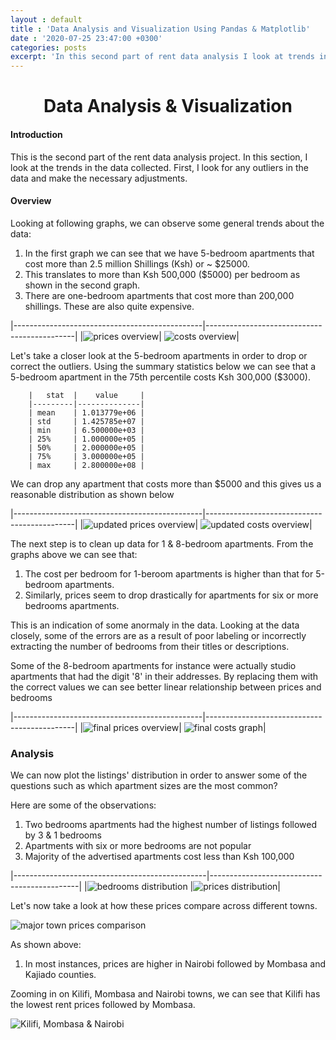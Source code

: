 ```yaml
---
layout : default
title : 'Data Analysis and Visualization Using Pandas & Matplotlib'
date : '2020-07-25 23:47:00 +0300'
categories: posts
excerpt: 'In this second part of rent data analysis I look at trends in the data collected, clean up any major outliers and visualize the results.'
---
```


# <center>Data Analysis & Visualization</center>
#### Introduction
This is the second part of the rent data analysis project. In this section, I look at the trends in the data collected. First, I look for any outliers in the data and make the necessary adjustments.

#### Overview
Looking at following graphs, we can observe some general trends about the data:
1. In the first graph we can see that we have 5-bedroom apartments that cost more than 2.5 million Shillings (Ksh) or ~ $25000. 
2. This translates to more than Ksh 500,000 ($5000) per bedroom as shown in the second graph. 
3. There are one-bedroom apartments that cost more than 200,000 shillings. These are also quite expensive.

|-----------------------------------------------|---------------------------------------------|
|![](/assets/img/rent_dist_initial.png "prices overview")| ![](/assets/img/cost_dist_initial.png "costs overview")|

Let's take a closer look at the 5-bedroom apartments in order to drop or correct the outliers.
Using the summary statistics below we can see that a 5-bedroom apartment in the 75th percentile costs Ksh 300,000 ($3000).

        |   stat  |    value     |
        |---------|--------------|
        | mean    | 1.013779e+06 |
        | std     | 1.425785e+07 |
        | min     | 6.500000e+03 |
        | 25%     | 1.000000e+05 |
        | 50%     | 2.000000e+05 |
        | 75%     | 3.000000e+05 |
        | max     | 2.800000e+08 |

We can drop any apartment that costs more than $5000 and this gives us a reasonable distribution as shown below

|-----------------------------------------------|---------------------------------------------|
|![](/assets/img/rent_dist_clean_5br.png "updated prices overview")| ![](/assets/img/cost_per_br_clean5.png "updated costs overview")|

The next step is to clean up data for 1 & 8-bedroom apartments. From the graphs above we can see that:
1. The cost per bedroom for 1-beroom apartments is higher than that for 5-bedroom apartments. 
2. Similarly, prices seem to drop drastically for apartments for six or more bedrooms apartments.

This is an indication of some anormaly in the data. Looking at the data closely, some of the errors are as a result of poor labeling or incorrectly extracting the number of bedrooms from their titles or descriptions. 

Some of the 8-bedroom apartments for instance were actually studio apartments that had the digit '8' in their addresses. By replacing them with the correct values we can see better linear relationship between prices and bedrooms

|-----------------------------------------------|---------------------------------------------|
|![](/assets/img/rent_dist_clean_final.png "final prices overview")| ![](/assets/img/cost_per_br_final.png "final costs graph")|

### Analysis
We can now plot the listings' distribution in order to answer some of the questions such as which apartment sizes are the most common?

Here are some of the observations:
1. Two bedrooms apartments had the highest number of listings followed by 3 & 1 bedrooms
2. Apartments with six or more bedrooms are not popular
3. Majority of the advertised apartments cost less than Ksh 100,000

|------------------------------------------------|---------------------------------------------|
|![](/assets/img/total_listings_dist.png "bedrooms distribution") |![](/assets/img/price_listings_dist.png "prices distribution")|

Let's now take a look at how these prices compare across different towns.

![](/assets/img/town_comparison.png "major town prices comparison")

As shown above:
1.  In most instances, prices are higher in Nairobi followed by Mombasa and Kajiado counties. 

Zooming in on Kilifi, Mombasa and Nairobi towns, we can see that Kilifi has the lowest rent prices followed by Mombasa.

![](/assets/img/town_zoom_comparison.png "Kilifi, Mombasa & Nairobi")